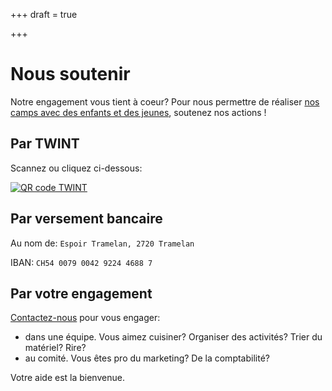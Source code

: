 +++
draft = true

+++
# Nous soutenir

Notre engagement vous tient à coeur? Pour nous permettre de réaliser [nos camps avec des enfants et des jeunes](https://espoir-tramelan.ch/camps/ "nos camps"), soutenez nos actions !

## Par TWINT

Scannez ou cliquez ci-dessous:

[![QR code TWINT](/uploads/twint.png "Faites un don avec TWINT")](https://donate.raisenow.io/mppbq "Faites un don")

## Par versement bancaire

Au nom de: `Espoir Tramelan, 2720 Tramelan`

IBAN: `CH54 0079 0042 9224 4688 7`

## Par votre engagement

[Contactez-nous](https://espoir-tramelan.ch/contact/ "Contact") pour vous engager:

* dans une équipe. Vous aimez cuisiner? Organiser des activités? Trier du matériel? Rire?
* au comité. Vous êtes pro du marketing? De la comptabilité?

Votre aide est la bienvenue.